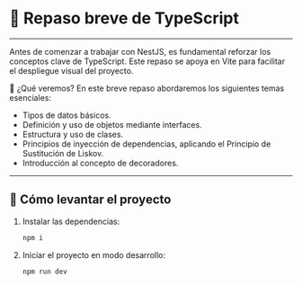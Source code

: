 # 📘 Repaso breve de TypeScript

---

Antes de comenzar a trabajar con NestJS, es fundamental reforzar los conceptos clave de TypeScript.
Este repaso se apoya en Vite para facilitar el despliegue visual del proyecto.

🧠 ¿Qué veremos?
En este breve repaso abordaremos los siguientes temas esenciales:

- Tipos de datos básicos.
- Definición y uso de objetos mediante interfaces.
- Estructura y uso de clases.
- Principios de inyección de dependencias, aplicando el Principio de Sustitución de Liskov.
- Introducción al concepto de decoradores.

---

## 🚀 Cómo levantar el proyecto

1. Instalar las dependencias:

    ```bash
    npm i
    ```

2. Iniciar el proyecto en modo desarrollo:

    ```bash
    npm run dev
    ```
